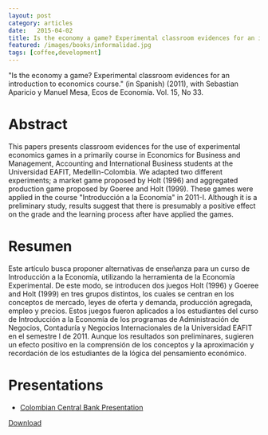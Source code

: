 ```yaml
---
layout: post
category: articles
date:   2015-04-02
title: Is the economy a game? Experimental classroom evidences for an introduction to economics course. (in Spanish) (2011), with Sebastian Aparicio y Manuel Mesa, Ecos de Economía. Vol. 15, No 33. 
featured: /images/books/informalidad.jpg
tags: [coffee,development]
---
```

"Is the economy a game? Experimental classroom evidences for an introduction to economics course." (in Spanish) (2011), with Sebastian Aparicio y Manuel Mesa, Ecos de Economía. Vol. 15, No 33. 

Abstract
====

This papers presents classroom evidences for the use of experimental economics games in a primarily course in Economics for Business and Management, Accounting and International Business  students  at  the  Universidad  EAFIT,  Medellin-Colombia. We adapted two different experiments; a market game proposed by Holt (1996) and aggregated production game proposed by Goeree and Holt (1999). These games were applied in the course "Introducción a la Economía" in 2011-I. Although it is a preliminary study, results suggest that there is presumably a positive effect on the grade and the learning process after have applied the games.


Resumen
====

Este artículo busca proponer alternativas de enseñanza para un curso de Introducción a la Economía, utilizando la herramienta de la Economía Experimental. De este modo, se introducen dos juegos Holt (1996) y Goeree and Holt (1999) en tres grupos distintos, los cuales se centran en los conceptos de mercado, leyes de oferta y demanda, producción agregada, empleo y precios. Estos juegos fueron aplicados a los estudiantes del curso de Introducción a la Economía de los programas de Administración de Negocios, Contaduría y Negocios Internacionales de la Universidad EAFIT en el semestre I de 2011. Aunque los resultados son preliminares, sugieren un efecto positivo en la comprensión de los conceptos y la aproximación y recordación de los estudiantes de la lógica del pensamiento  económico. 

Presentations
===
- [Colombian Central Bank Presentation](http://www.banrep.gov.co/publicaciones?tid_2=2022)


[Download](http://publicaciones.eafit.edu.co/index.php/ecos-economia/article/view/483/448)

